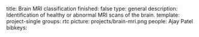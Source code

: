 title: Brain MRI classification
finished: false
type: general
description: Identification of healthy or abnormal MRI scans of the brain.
template: project-single
groups: rtc
picture: projects/brain-mri.png
people: Ajay Patel
bibkeys: 
